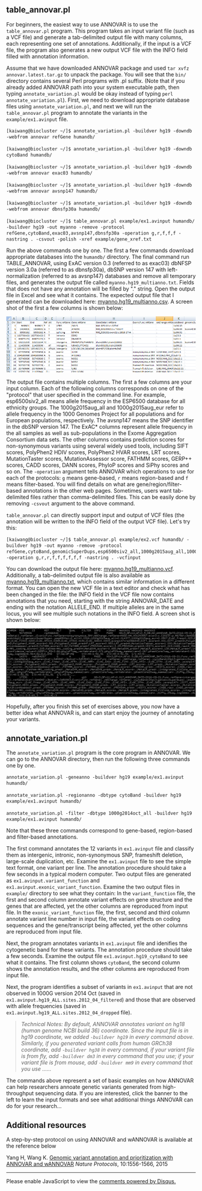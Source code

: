 ## table_annovar.pl

For beginners, the easiest way to use ANNOVAR is to use the `table_annovar.pl` program. This program takes an input variant file (such as a VCF file) and generate a tab-delimited output file with many columns, each representing one set of annotations. Additionally, if the input is a VCF file, the program also generates a new output VCF file with the INFO field filled with annotation information.

Assume that we have downloaded ANNOVAR package and used `tar xvfz annovar.latest.tar.gz` to unpack the package. You will see that the `bin/` directory contains several Perl programs with .pl suffix. (Note that if you already added ANNOVAR path into your system executable path, then typing `annotate_variation.pl` would be okay instead of typing `perl annotate_variation.pl`). First, we need to download appropriate database files using `annotate_variation.pl`, and next we will run the `table_annovar.pl` program to annotate the variants in the `example/ex1.avinput` file.

```
[kaiwang@biocluster ~/]$ annotate_variation.pl -buildver hg19 -downdb -webfrom annovar refGene humandb/

[kaiwang@biocluster ~/]$ annotate_variation.pl -buildver hg19 -downdb cytoBand humandb/

[kaiwang@biocluster ~/]$ annotate_variation.pl -buildver hg19 -downdb -webfrom annovar exac03 humandb/ 

[kaiwang@biocluster ~/]$ annotate_variation.pl -buildver hg19 -downdb -webfrom annovar avsnp147 humandb/ 

[kaiwang@biocluster ~/]$ annotate_variation.pl -buildver hg19 -downdb -webfrom annovar dbnsfp30a humandb/

[kaiwang@biocluster ~/]$ table_annovar.pl example/ex1.avinput humandb/ -buildver hg19 -out myanno -remove -protocol refGene,cytoBand,exac03,avsnp147,dbnsfp30a -operation g,r,f,f,f -nastring . -csvout -polish -xref example/gene_xref.txt
```

Run the above commands one by one. The first a few commands download appropriate databases into the `humandb/` directory. The final command run TABLE_ANNOVAR, using ExAC version 0.3 (referred to as exac03) dbNFSP version 3.0a (referred to as dbnsfp30a), dbSNP version 147 with left-normalization (referred to as avsnp147) databases and remove all temporary files, and generates the output file called `myanno.hg19_multianno.txt`. Fields that does not have any annotation will be filled by "." string. Open the output file in Excel and see what it contains. The expected output file that I generated can be downloaded here: [myanno.hg19_multianno.csv](http://www.openbioinformatics.org/annovar/download/myanno.hg19_multianno.csv). A screen shot of the first a few columns is shown below:

![table_annovar](/img/table_annovar.PNG)

The output file contains multiple columns. The first a few columns are your input column. Each of the following columns corresponds on one of the "protocol" that user specified in the command line. For example, esp6500siv2_all means allele frequency in the ESP6500 database for all ethnicity groups. The 1000g2015aug_all and 1000g2015aug_eur refer to allele frequency in the 1000 Genomes Project for all populations and for European populations, respectively. The avsnp147 means the SNP identifier in the dbSNP version 147. The ExAC\* columns represent allele frequency in the all samples as well as sub-populations in the Exome Aggregation Consortium data sets. The other columns contains prediction scores for non-synonymous variants using several widely used tools, including SIFT scores, PolyPhen2 HDIV scores, PolyPhen2 HVAR scores, LRT scores, MutationTaster scores, MutationAssessor score, FATHMM scores, GERP++ scores, CADD scores, DANN scores, PhyloP scores and SiPhy scores and so on. The `-operation` argument tells ANNOVAR which operations to use for each of the protocols: `g` means gene-based, `r` means region-based and `f` means filter-based. You will find details on what are gene/region/filter-based annotations in the other web pages. Sometimes, users want tab-delimited files rather than comma-delimited files. This can be easily done by removing `-csvout` argument to the above command.

`table_annovar.pl` can directly support input and output of VCF files (the annotation will be written to the INFO field of the output VCF file). Let's try this:

```
[kaiwang@biocluster ~/]$ table_annovar.pl example/ex2.vcf humandb/ -buildver hg19 -out myanno -remove -protocol refGene,cytoBand,genomicSuperDups,esp6500siv2_all,1000g2015aug_all,1000g2015aug_eur,exac03,avsnp147,dbnsfp30a -operation g,r,r,f,f,f,f,f,f -nastring . -vcfinput
```

You can download the output file here: [myanno.hg19_multianno.vcf](http://www.openbioinformatics.org/annovar/download/myanno.hg19_multianno.vcf). Additionally, a tab-delimited output file is also available as [myanno.hg19_multianno.txt](http://www.openbioinformatics.org/annovar/download/myanno.hg19_multianno.txt), which contains similar information in a different format. You can open the new VCF file in a text editor and check what has been changed in the file: the INFO field in the VCF file now contains annotations that you need, starting with the string ANNOVAR_DATE and ending with the notation ALLELE_END. If multiple alleles are in the same locus, you will see multiple such notations in the INFO field. A screen shot is shown below:

![table_vcf](/img/table_vcf.PNG)

Hopefully, after you finish this set of exercises above, you now have a better idea what ANNOVAR is, and can start enjoy the journey of annotating your variants.

## annotate_variation.pl

The `annotate_variation.pl` program is the core program in ANNOVAR. We can go to the ANNOVAR directory, then run the following three commands one by one. 

```
annotate_variation.pl -geneanno -buildver hg19 example/ex1.avinput humandb/

annotate_variation.pl -regionanno -dbtype cytoBand -buildver hg19 example/ex1.avinput humandb/ 

annotate_variation.pl -filter -dbtype 1000g2014oct_all -buildver hg19 example/ex1.avinput humandb/
```

Note that these three commands correspond to gene-based, region-based and filter-based annotations.

The first command annotates the 12 variants in `ex1.avinput` file and classify them as intergenic, intronic, non-synonymous SNP, frameshift deletion, large-scale duplication, etc. Examine the `ex1.avinput` file to see the simple text format, one variant per line. The annotation procedure should take a few seconds in a typical modern computer. Two output files are generated as `ex1.avinput.variant_function` and `ex1.avinput.exonic_variant_function`. Examine the two output files in `example/` directory to see what they contain: In the `variant_function` file, the first and second column annotate variant effects on gene structure and the genes that are affected, yet the other columns are reproduced from input file. In the `exonic_variant_function` file, the first, second and third column annotate variant line number in input file, the variant effects on coding sequences and the gene/transcript being affected, yet the other columns are reproduced from input file.

Next, the program annotates variants in `ex1.avinput` file and idenifies the cytogenetic band for these variants. The annotation procedure should take a few seconds. Examine the output file `ex1.avinput.hg19_cytoBand` to see what it contains. The first column shows `cytoBand`, the second column shows the annotation results, and the other columns are reproduced from input file.

Next, the program identifies a subset of variants in `ex1.avinput` that are not observed in 1000G version 2014 Oct (saved in `ex1.avinput.hg19_ALL.sites.2012_04_filtered`) and those that are observed with allele frequencies (saved in `ex1.avinput.hg19_ALL.sites.2012_04_dropped` file).

>*Technical Notes: By default, ANNOVAR annotates variant on hg18 (human genome NCBI build 36) coordinate. Since the input file is in hg19 coordinate, we added `-buildver hg19` in every command above. Similarly, if you generated variant calls from human GRCh38 coordinate, add `-buildver hg38` in every command, if your variant file is from fly, add `-buildver dm3` in every command that you use; if your variant file is from mouse, add `-buildver mm9` in every command that you use ......*

The commands above represent a set of basic examples on how ANNOVAR can help researchers annoate genetic variants generated from high-throughput sequencing data. If you are interested, click the banner to the left to learn the input formats and see what additional things ANNOVAR can do for your research...

## Additional resources

A step-by-step protocol on using ANNOVAR and wANNOVAR is available at the reference below

Yang H, Wang K. [Genomic variant annotation and prioritization with ANNOVAR and wANNOVAR](http://www.nature.com/nprot/journal/v10/n10/abs/nprot.2015.105.html) _Nature Protocols_, 10:1556-1566, 2015




---

<script>
  (function(i,s,o,g,r,a,m){i['GoogleAnalyticsObject']=r;i[r]=i[r]||function(){
  (i[r].q=i[r].q||[]).push(arguments)},i[r].l=1*new Date();a=s.createElement(o),
  m=s.getElementsByTagName(o)[0];a.async=1;a.src=g;m.parentNode.insertBefore(a,m)
  })(window,document,'script','//www.google-analytics.com/analytics.js','ga');

  ga('create', 'UA-48623707-1', 'openbioinformatics.org');
  ga('send', 'pageview');
</script>

<script>
  (function(i,s,o,g,r,a,m){i['GoogleAnalyticsObject']=r;i[r]=i[r]||function(){
  (i[r].q=i[r].q||[]).push(arguments)},i[r].l=1*new Date();a=s.createElement(o),
  m=s.getElementsByTagName(o)[0];a.async=1;a.src=g;m.parentNode.insertBefore(a,m)
  })(window,document,'script','//www.google-analytics.com/analytics.js','ga');

  ga('create', 'UA-48623707-1', 'openbioinformatics.org');
  ga('send', 'pageview');
</script>

<div id="disqus_thread"></div>
<script type="text/javascript">
    /* * * CONFIGURATION VARIABLES * * */
    var disqus_shortname = 'annovar';
    var disqus_identifier = 'startup';
    var disqus_title = 'Quick Start-Up Guide';
    
    /* * * DON'T EDIT BELOW THIS LINE * * */
    (function() {
        var dsq = document.createElement('script'); dsq.type = 'text/javascript'; dsq.async = true;
        dsq.src = '//' + disqus_shortname + '.disqus.com/embed.js';
        (document.getElementsByTagName('head')[0] || document.getElementsByTagName('body')[0]).appendChild(dsq);
    })();
</script>
<noscript>Please enable JavaScript to view the <a href="https://disqus.com/?ref_noscript" rel="nofollow">comments powered by Disqus.</a></noscript>
